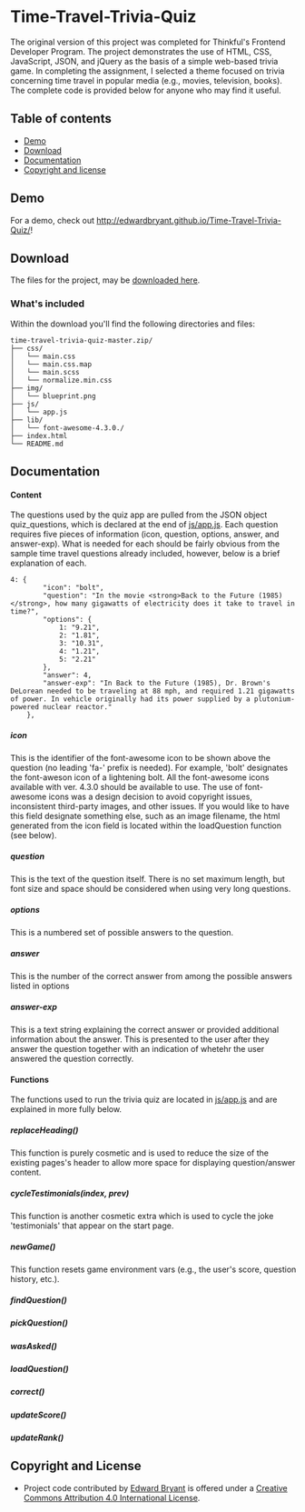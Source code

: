 # Time-Travel-Trivia-Quiz

The original version of this project was completed for Thinkful's Frontend Developer Program. The project demonstrates the use of HTML, CSS, JavaScript, JSON, and jQuery as the basis of a simple web-based trivia game. In completing the assignment, I selected a theme focused on trivia concerning time travel in popular media (e.g., movies, television, books). The complete code is provided below for anyone who may find it useful.  

## Table of contents

- [Demo](#demo)
- [Download](#download)
- [Documentation](#documentation)
- [Copyright and license](#copyright-and-license)

## Demo

For a demo, check out <http://edwardbryant.github.io/Time-Travel-Trivia-Quiz/>!

## Download

The files for the project, may be [downloaded here](https://github.com/edwardbryant/time-travel-trivia-quiz/archive/master.zip).

### What's included

Within the download you'll find the following directories and files:

```
time-travel-trivia-quiz-master.zip/
├── css/
│   └── main.css
│   └── main.css.map
│   └── main.scss
│   └── normalize.min.css
├── img/
│   └── blueprint.png
├── js/
│   └── app.js
├── lib/
│   └── font-awesome-4.3.0./
├── index.html
└── README.md
```

## Documentation

#### Content

The questions used by the quiz app are pulled from the JSON object quiz_questions, which is declared at the end of [js/app.js](https://github.com/edwardbryant/Time-Travel-Trivia-Quiz/blob/master/js/app.js). Each question requires five pieces of information (icon, question, options, answer, and answer-exp). What is needed for each should be fairly obvious from the sample time travel questions already included, however, below is a brief explanation of each.

```
4: {
        "icon": "bolt",
        "question": "In the movie <strong>Back to the Future (1985)</strong>, how many gigawatts of electricity does it take to travel in time?",
        "options": {
            1: "9.21",
            2: "1.81",
            3: "10.31",
            4: "1.21",
            5: "2.21"
        },
        "answer": 4,
        "answer-exp": "In Back to the Future (1985), Dr. Brown's DeLorean needed to be traveling at 88 mph, and required 1.21 gigawatts of power. In vehicle originally had its power supplied by a plutonium-powered nuclear reactor."
    },
```

##### icon

This is the identifier of the font-awesome icon to be shown above the question (no leading 'fa-' prefix is needed). For example, 'bolt' designates the font-aweson icon of a lightening bolt. All the font-awesome icons available with ver. 4.3.0 should be available to use. The use of font-awesome icons was a design decision to avoid copyright issues, inconsistent third-party images, and other issues. If you would like to have this field designate something else, such as an image filename, the html generated from the icon field is located within the loadQuestion function (see below).  

##### question

This is the text of the question itself. There is no set maximum length, but font size and space should be considered when using very long questions. 

##### options

This is a numbered set of possible answers to the question.

##### answer

This is the number of the correct answer from among the possible answers listed in options

##### answer-exp

This is a text string explaining the correct answer or provided additional information about the answer. This is presented to the user after they answer the question together with an indication of whetehr the user answered the question correctly.  

#### Functions

The functions used to run the trivia quiz are located in [js/app.js](https://github.com/edwardbryant/Time-Travel-Trivia-Quiz/blob/master/js/app.js) and are explained in more fully below. 

##### replaceHeading()

This function is purely cosmetic and is used to reduce the size of the existing pages's header to allow more space for displaying question/answer content.

##### cycleTestimonials(index, prev)

This function is another cosmetic extra which is used to cycle the joke 'testimonials' that appear on the start page. 

##### newGame()

This function resets game environment vars (e.g., the user's score, question history, etc.).  

##### findQuestion()

##### pickQuestion()

##### wasAsked()

##### loadQuestion()

##### correct()

##### updateScore()

##### updateRank()

## Copyright and License

- Project code contributed by [Edward Bryant](http://www.edwardbryant.com) is offered under a [Creative Commons Attribution 4.0 International License](http://creativecommons.org/licenses/by/4.0/).

